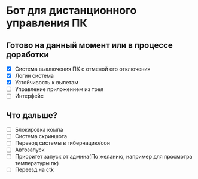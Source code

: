 # Бот для дистанционного управления ПК

## Готово на данный момент или в процессе доработки

- [x] Система выключения ПК с отменой его отключения
- [x] Логин система 
- [X] Устойчивость к вылетам
- [ ] Управление приложением из трея
- [ ] Интерфейс

## Что дальше?
- [ ] Блокировка компа
- [ ] Система скриншота
- [ ] Перевод системы в гибернацию/сон
- [ ] Автозапуск
- [ ] Приоритет запуск от админа(По желанию, например для просмотра температуры пк)
- [ ] Переезд на ctk
